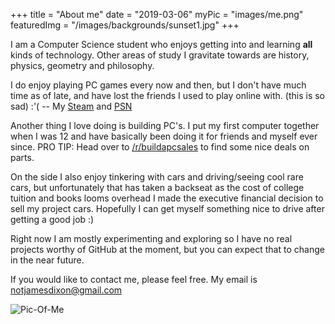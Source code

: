 +++
title = "About me"
date = "2019-03-06"
myPic = "images/me.png"
featuredImg = "/images/backgrounds/sunset1.jpg"
+++

I am a Computer Science student who enjoys getting into and learning **all** kinds of technology.
Other areas of study I gravitate towards are history, physics, geometry and philosophy.

I do enjoy playing PC games every now and then, but I don't have much time as of late, and have lost the friends I used
to play online with. (this is so sad) :'( -- My [Steam](https://steamcommunity.com/id/thatonepyro) and [PSN](https://psnprofiles.com/Old_Salty_Lemon)

Another thing I love doing is building PC's. I put my first computer together when I was 12 and have basically been doing it for friends and myself ever since.
PRO TIP: Head over to [/r/buildapcsales](http://reddit.com/r/buildapcsales) to find some nice deals on parts.

On the side I also enjoy tinkering with cars and driving/seeing cool rare cars, but unfortunately that has taken a backseat as the
cost of college tuition and books looms overhead I made the executive financial decision to sell my project cars.
Hopefully I can get myself something nice to drive after getting a good job :)

Right now I am mostly experimenting and exploring so I have no real projects worthy of GitHub at the moment, but
you can expect that to change in the near future.

If you would like to contact me, please feel free. My email is [notjamesdixon@gmail.com](mailto:notjamesdixon@gmail.com)

![Pic-Of-Me](/images/me.png)
